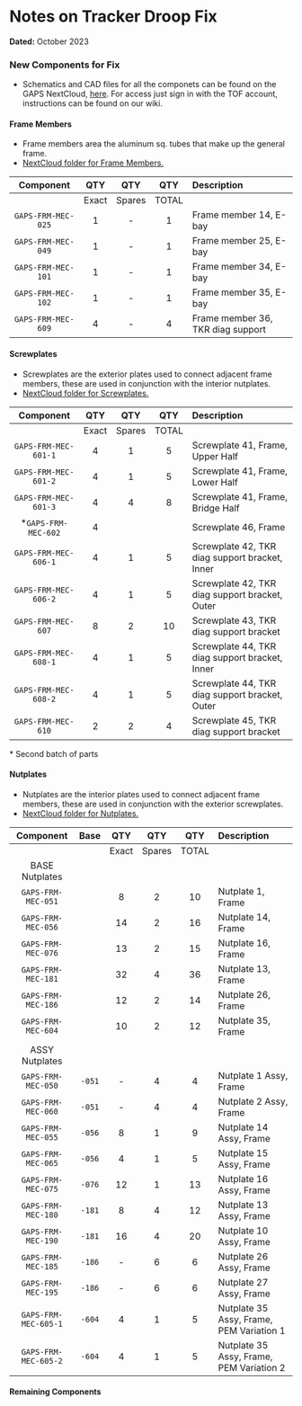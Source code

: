 # Notes on Tracker Droop Fix

**Dated:** October 2023

### New Components for Fix

- Schematics and CAD files for all the componets can be found on the
  GAPS NextCloud, [here](https://gaps1.astro.ucla.edu/nextcloud/index.php/f/7827).
  For access just sign in with the TOF account, instructions can be found on our wiki.

#### Frame Members

- Frame members area the aluminum sq. tubes that make up the general frame.
- [NextCloud folder for Frame Members.](https://gaps1.astro.ucla.edu/nextcloud/index.php/f/7833)

|     Component      |  QTY  |  QTY   |  QTY  | Description                       |
|:------------------:|:-----:|:------:|:-----:|:----------------------------------|
|                    | Exact | Spares | TOTAL |                                   |
| `GAPS-FRM-MEC-025` |   1   |   -    |   1   | Frame member 14, E-bay            |
| `GAPS-FRM-MEC-049` |   1   |   -    |   1   | Frame member 25, E-bay            |
| `GAPS-FRM-MEC-101` |   1   |   -    |   1   | Frame member 34, E-bay            |
| `GAPS-FRM-MEC-102` |   1   |   -    |   1   | Frame member 35, E-bay            |
| `GAPS-FRM-MEC-609` |   4   |   -    |   4   | Frame member 36, TKR diag support |

#### Screwplates

- Screwplates are the exterior plates used to connect adjacent frame members, these are
  used in conjunction with the interior nutplates.
- [NextCloud folder for Screwplates.](https://gaps1.astro.ucla.edu/nextcloud/index.php/f/7834)

|      Component       |  QTY  |  QTY   |  QTY  | Description                                    |
|:--------------------:|:-----:|:------:|:-----:|:-----------------------------------------------|
|                      | Exact | Spares | TOTAL |                                                |
| `GAPS-FRM-MEC-601-1` |   4   |   1    |   5   | Screwplate 41, Frame, Upper Half               |
| `GAPS-FRM-MEC-601-2` |   4   |   1    |   5   | Screwplate 41, Frame, Lower Half               |
| `GAPS-FRM-MEC-601-3` |   4   |   4    |   8   | Screwplate 41, Frame, Bridge Half              |
| *`GAPS-FRM-MEC-602`  |   4   |        |       | Screwplate 46, Frame                           |
| `GAPS-FRM-MEC-606-1` |   4   |   1    |   5   | Screwplate 42, TKR diag support bracket, Inner |
| `GAPS-FRM-MEC-606-2` |   4   |   1    |   5   | Screwplate 42, TKR diag support bracket, Outer |
|  `GAPS-FRM-MEC-607`  |   8   |   2    |  10   | Screwplate 43, TKR diag support bracket        |
| `GAPS-FRM-MEC-608-1` |   4   |   1    |   5   | Screwplate 44, TKR diag support bracket, Inner |
| `GAPS-FRM-MEC-608-2` |   4   |   1    |   5   | Screwplate 44, TKR diag support bracket, Outer |
|  `GAPS-FRM-MEC-610`  |   2   |   2    |   4   | Screwplate 45, TKR diag support bracket        |

\* Second batch of parts

#### Nutplates

- Nutplates are the interior plates used to connect adjacent frame members, these are
  used in conjunction with the exterior screwplates.
- [NextCloud folder for Nutplates.](https://gaps1.astro.ucla.edu/nextcloud/index.php/f/7835)

|      Component       |  Base  |  QTY  |  QTY   |  QTY  | Description                              |
|:--------------------:|:------:|:-----:|:------:|:-----:|:-----------------------------------------|
|                      |        | Exact | Spares | TOTAL |                                          |
|    BASE Nutplates    |        |       |        |       |                                          |
|  `GAPS-FRM-MEC-051`  |        |   8   |   2    |  10   | Nutplate 1, Frame                        |
|  `GAPS-FRM-MEC-056`  |        |  14   |   2    |  16   | Nutplate 14, Frame                       |
|  `GAPS-FRM-MEC-076`  |        |  13   |   2    |  15   | Nutplate 16, Frame                       |
|  `GAPS-FRM-MEC-181`  |        |  32   |   4    |  36   | Nutplate 13, Frame                       |
|  `GAPS-FRM-MEC-186`  |        |  12   |   2    |  14   | Nutplate 26, Frame                       |
|  `GAPS-FRM-MEC-604`  |        |  10   |   2    |  12   | Nutplate 35, Frame                       |
|                      |        |       |        |       |                                          |
|    ASSY Nutplates    |        |       |        |       |                                          |
|  `GAPS-FRM-MEC-050`  | `-051` |   -   |   4    |   4   | Nutplate 1 Assy, Frame                   |
|  `GAPS-FRM-MEC-060`  | `-051` |   -   |   4    |   4   | Nutplate 2 Assy, Frame                   |
|  `GAPS-FRM-MEC-055`  | `-056` |   8   |   1    |   9   | Nutplate 14 Assy, Frame                  |
|  `GAPS-FRM-MEC-065`  | `-056` |   4   |   1    |   5   | Nutplate 15 Assy, Frame                  |
|  `GAPS-FRM-MEC-075`  | `-076` |  12   |   1    |  13   | Nutplate 16 Assy, Frame                  |
|  `GAPS-FRM-MEC-180`  | `-181` |   8   |   4    |  12   | Nutplate 13 Assy, Frame                  |
|  `GAPS-FRM-MEC-190`  | `-181` |  16   |   4    |  20   | Nutplate 10 Assy, Frame                  |
|  `GAPS-FRM-MEC-185`  | `-186` |   -   |   6    |   6   | Nutplate 26 Assy, Frame                  |
|  `GAPS-FRM-MEC-195`  | `-186` |   -   |   6    |   6   | Nutplate 27 Assy, Frame                  |
| `GAPS-FRM-MEC-605-1` | `-604` |   4   |   1    |   5   | Nutplate 35 Assy, Frame, PEM Variation 1 |
| `GAPS-FRM-MEC-605-2` | `-604` |   4   |   1    |   5   | Nutplate 35 Assy, Frame, PEM Variation 2 |


#### Remaining Components


